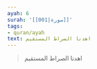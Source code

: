 ```yaml
---
ayah: 6
surah: '[[001|سورة]]'
tags:
- quran/ayah
text: اهدنا الصراط المستقيم
---
```

> اهدنا الصراط المستقيم
